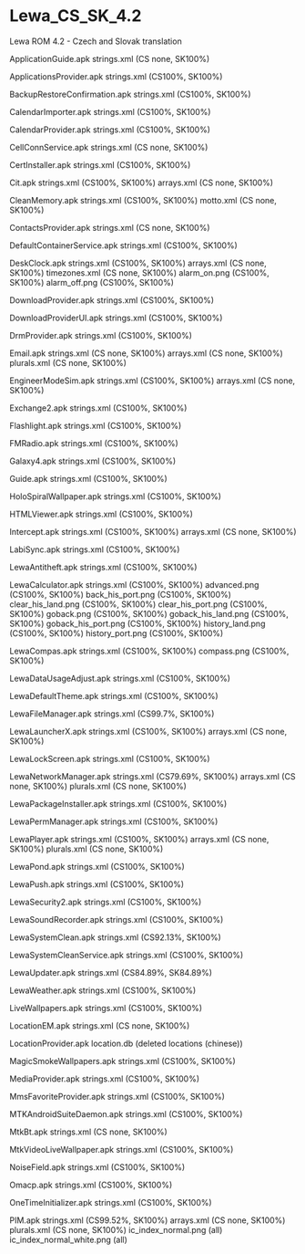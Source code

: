 Lewa_CS_SK_4.2
==============

Lewa ROM 4.2 - Czech and Slovak translation

ApplicationGuide.apk
  strings.xml (CS none, SK100%)

ApplicationsProvider.apk
  strings.xml (CS100%, SK100%)

BackupRestoreConfirmation.apk
  strings.xml (CS100%, SK100%)

CalendarImporter.apk
  strings.xml (CS100%, SK100%)

CalendarProvider.apk
  strings.xml (CS100%, SK100%)

CellConnService.apk
  strings.xml (CS none, SK100%)

CertInstaller.apk
  strings.xml (CS100%, SK100%)

Cit.apk
  strings.xml (CS100%, SK100%)
  arrays.xml (CS none, SK100%)

CleanMemory.apk
  strings.xml (CS100%, SK100%)
  motto.xml (CS none, SK100%)

ContactsProvider.apk
  strings.xml (CS none, SK100%)

DefaultContainerService.apk
  strings.xml (CS100%, SK100%)

DeskClock.apk
  strings.xml (CS100%, SK100%)
  arrays.xml (CS none, SK100%)
  timezones.xml (CS none, SK100%)
  alarm_on.png (CS100%, SK100%)
  alarm_off.png (CS100%, SK100%)

DownloadProvider.apk
  strings.xml (CS100%, SK100%)

DownloadProviderUI.apk
  strings.xml (CS100%, SK100%)

DrmProvider.apk
  strings.xml (CS100%, SK100%)

Email.apk
  strings.xml (CS none, SK100%)
  arrays.xml (CS none, SK100%)
  plurals.xml (CS none, SK100%)

EngineerModeSim.apk
  strings.xml (CS100%, SK100%)
  arrays.xml (CS none, SK100%)

Exchange2.apk
  strings.xml (CS100%, SK100%)

Flashlight.apk
  strings.xml (CS100%, SK100%)

FMRadio.apk
  strings.xml (CS100%, SK100%)

Galaxy4.apk
  strings.xml (CS100%, SK100%)

Guide.apk
  strings.xml (CS100%, SK100%)

HoloSpiralWallpaper.apk
  strings.xml (CS100%, SK100%)
  
HTMLViewer.apk
  strings.xml (CS100%, SK100%)

Intercept.apk
  strings.xml (CS100%, SK100%)
  arrays.xml (CS none, SK100%)

LabiSync.apk
  strings.xml (CS100%, SK100%)

LewaAntitheft.apk
  strings.xml (CS100%, SK100%)

LewaCalculator.apk
  strings.xml (CS100%, SK100%)
  advanced.png (CS100%, SK100%)
  back_his_port.png (CS100%, SK100%)
  clear_his_land.png (CS100%, SK100%)
  clear_his_port.png (CS100%, SK100%)
  goback.png (CS100%, SK100%)
  goback_his_land.png (CS100%, SK100%)
  goback_his_port.png (CS100%, SK100%)
  history_land.png (CS100%, SK100%)
  history_port.png (CS100%, SK100%)

LewaCompas.apk
  strings.xml (CS100%, SK100%)
  compass.png (CS100%, SK100%)

LewaDataUsageAdjust.apk
  strings.xml (CS100%, SK100%)

LewaDefaultTheme.apk
  strings.xml (CS100%, SK100%)

LewaFileManager.apk
  strings.xml (CS99.7%, SK100%)

LewaLauncherX.apk
  strings.xml (CS100%, SK100%)
  arrays.xml (CS none, SK100%)

LewaLockScreen.apk
  strings.xml (CS100%, SK100%)

LewaNetworkManager.apk
  strings.xml (CS79.69%, SK100%)
  arrays.xml (CS none, SK100%)
  plurals.xml (CS none, SK100%)

LewaPackageInstaller.apk
  strings.xml (CS100%, SK100%)

LewaPermManager.apk
  strings.xml (CS100%, SK100%)

LewaPlayer.apk
  strings.xml (CS100%, SK100%)
  arrays.xml (CS none, SK100%)
  plurals.xml (CS none, SK100%)

LewaPond.apk
  strings.xml (CS100%, SK100%)

LewaPush.apk
  strings.xml (CS100%, SK100%)

LewaSecurity2.apk
  strings.xml (CS100%, SK100%)

LewaSoundRecorder.apk
  strings.xml (CS100%, SK100%)

LewaSystemClean.apk
  strings.xml (CS92.13%, SK100%)

LewaSystemCleanService.apk
  strings.xml (CS100%, SK100%)

LewaUpdater.apk
  strings.xml (CS84.89%, SK84.89%)

LewaWeather.apk
  strings.xml (CS100%, SK100%)

LiveWallpapers.apk
  strings.xml (CS100%, SK100%)

LocationEM.apk
  strings.xml (CS none, SK100%)

LocationProvider.apk
  location.db (deleted locations (chinese))

MagicSmokeWallpapers.apk
  strings.xml (CS100%, SK100%)

MediaProvider.apk
  strings.xml (CS100%, SK100%)

MmsFavoriteProvider.apk
  strings.xml (CS100%, SK100%)

MTKAndroidSuiteDaemon.apk
  strings.xml (CS100%, SK100%)

MtkBt.apk
  strings.xml (CS none, SK100%)

MtkVideoLiveWallpaper.apk
  strings.xml (CS100%, SK100%)

NoiseField.apk
  strings.xml (CS100%, SK100%)

Omacp.apk
  strings.xml (CS100%, SK100%)

OneTimeInitializer.apk
  strings.xml (CS100%, SK100%)

PIM.apk
  strings.xml (CS99.52%, SK100%)
  arrays.xml (CS none, SK100%)
  plurals.xml (CS none, SK100%)
  ic_index_normal.png (all)
  ic_index_normal_white.png (all)
